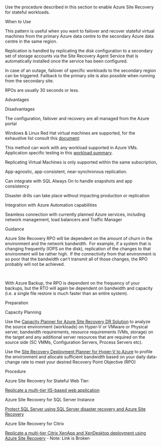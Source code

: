 
Use the procedure described in this section to enable Azure Site Recovery for stateful workloads. 


 


 


When to Use 


 


This pattern is useful when you want to failover and recover stateful virtual machines from the primary Azure data centre to the secondary Azure data centre in the same region. 


 


Replication is handled by replicating the disk configuration to a secondary set of storage accounts via the Site Recovery Agent Service that is automatically installed once the service has been configured. 


In case of an outage, failover of specific workloads  to the secondary region can be triggered. Failback to the primary site is also possible when running from the secondary site.  


RPOs are usually 30 seconds or less. 







Advantages 
 


Disadvantages 
 



The configuration, failover and recovery are all managed from the Azure portal 
 


Windows & Linux Red Hat virtual machines are supported, for the exhaustive list consult this [document](https://docs.microsoft.com/en-us/azure/site-recovery/azure-to-azure-support-matrix):   
 



This method can work with any workload supported in Azure VMs. Application specific testing in this [workload summary](https://docs.microsoft.com/en-us/azure/site-recovery/site-recovery-workload#workload-summary). 
 


Replicating Virtual Machines is only supported within the same subscription,  
 



App-agnostic, app-consistent, near-synchronous replication.  
 


 
 



Can integrate with SQL Always On to handle snapshots and app consistency 
 


 
 



Disaster drills can take place without impacting production or replication 
 


 
 



Integration with  Azure Automation capabilities 
 


 
 



Seamless connection with currently planned Azure services, including network management, load balancers and Traffic Manager 
 


 
 


 


Guidance  


 

Azure Site Recovery  RPO will be dependent on the amount of churn in the environment and the network bandwidth.  For example, if a system that is changing frequently (IOPS on the disk), replication of the changes to that environment will be rather high.  If the connectivity from that environment is so poor that the bandwidth can’t transmit all of those changes, the RPO probably will not be achieved.  



  

With Azure Backup, the RPO is dependent on the frequency of your backups, but the RTO will again be dependent on bandwidth and capacity (i.e. a single file restore is much faster than an entire system). 



 


 


Preparation 


 

Capacity Planning 

Use the [Capacity Planner for Azure Site Recovery DR Solution](https://gallery.technet.microsoft.com/Azure-Recovery-Capacity-d01dc40e)  to analyze the source environment (workloads) on Hyper-V or VMware or Physical server, bandwidth requirements, resource requirements (VMs, storage) on the target and any additional server resources that are required on the source side (SC VMMs, Configuration Servers, Process Servers etc). 


Use the [Site Recovery Deployment Planner for Hyper-V to Azure](https://docs.microsoft.com/en-us/azure/site-recovery/hyper-v-deployment-planner-overview) to profile the environment and allocate sufficient bandwidth based on your daily data-change rate to meet your desired Recovery Point Objective (RPO) 




 


Procedure 


 

Azure Site Recovery for Stateful Web Tier:  

[Replicate a multi-tier IIS-based web application](https://docs.microsoft.com/en-us/azure/site-recovery/site-recovery-iis) 



Azure Site Recovery for SQL Server Instance 

[Protect SQL Server using SQL Server disaster recovery and Azure Site Recovery](https://docs.microsoft.com/en-us/azure/site-recovery/site-recovery-sql) 



Azure Site Recovery for Citrix 

[Replicate a multi-tier Citrix XenApp and XenDesktop deployment using Azure Site Recovery](https://docs.microsoft.com/en-us/azure/site-recovery/site-recovery-citrix-xenapp-and-xendesktop%3e)  -  Note:  Link is Broken 




 


 
